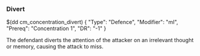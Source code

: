 ### Divert


$(dd cm_concentration_divert)
{ "Type": "Defence",
	"Modifier": "mI",
	"Prereq": "Concentration 1",
	"DR": "-1"
}

The defendant diverts the attention of the attacker on an irrelevant
thought or memory, causing the attack to miss.
